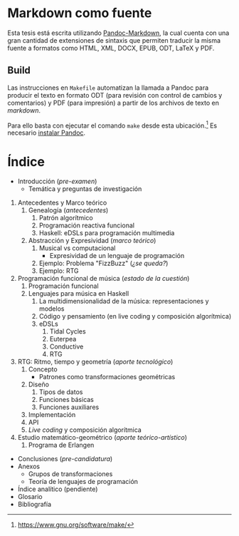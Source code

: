 # Markdown como fuente

Esta tesis está escrita utilizando [Pandoc-Markdown](https://pandoc.org/MANUAL.html#pandocs-markdown),
la cual cuenta con una gran cantidad de extensiones de sintaxis que permiten traducir la misma fuente a formatos como
HTML, XML, DOCX, EPUB, ODT, LaTeX y PDF.


## Build

Las instrucciones en `Makefile` automatizan la llamada a Pandoc para
producir el texto en formato ODT (para revisión con control de cambios y comentarios) y PDF (para impresión)
a partir de los archivos de texto en _markdown_.

Para ello basta con ejecutar el comando `make` desde esta ubicación.[^1]
Es necesario [instalar Pandoc](https://pandoc.org/installing.html).

[^1]: https://www.gnu.org/software/make/


# Índice

* Introducción (_pre-examen_)
   * Temática y preguntas de investigación

1. Antecedentes y Marco teórico
   1. Genealogía (_antecedentes_)
	  1. Patrón algorítmico
	  1. Programación reactiva funcional
	  1. Haskell: eDSLs para programación multimedia
   1. Abstracción y Expresividad (_marco teórico_)
	  1. Musical vs computacional
		  * Expresividad de un lenguaje de programación
	  1. Ejemplo: Problema "FizzBuzz" (_¿se queda?_)
	  1. Ejemplo: RTG
1. Programación funcional de música (_estado de la cuestión_)
   1. Programación funcional
   1. Lenguajes para música en Haskell
	  1. La multidimensionalidad de la música: representaciones y modelos
	  1. Código y pensamiento (en live coding y composición algorítmica)
	  1. eDSLs
		  1. Tidal Cycles
		  1. Euterpea
		  1. Conductive
		  1. RTG
1. RTG: Ritmo, tiempo y geometría (_aporte tecnológico_)
   1. Concepto
	  * Patrones como transformaciones geométricas
   1. Diseño
	  1. Tipos de datos
	  1. Funciones básicas
	  1. Funciones auxiliares
   1. Implementación
   1. API
   1. _Live coding_ y composición algorítmica
1. Estudio matemático-geométrico (_aporte teórico-artístico_)
   1. Programa de Erlangen

* Conclusiones (_pre-candidatura_)
* Anexos
  * Grupos de transformaciones
  * Teoría de lenguajes de programación
* Índice analítico (pendiente)
* Glosario
* Bibliografía

